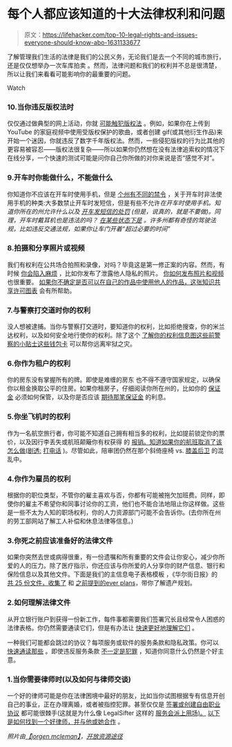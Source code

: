 # 每个人都应该知道的十大法律权利和问题

> 原文：<https://lifehacker.com/top-10-legal-rights-and-issues-everyone-should-know-abo-1631133677>

了解管理我们生活的法律是我们的公民义务，无论我们是去一个不同的城市旅行，还是仅仅想举办一次车库拍卖 。然而，法律问题和我们的权利并不总是很清楚，所以让我们来看看可能影响你的最重要的问题。

Watch

### 10.当你违反版权法时

仅仅通过做典型的网上活动，你就 [可能触犯版权法](https://lifehacker.com/how-youre-breaking-the-law-every-day-and-what-you-can-5888488) 。例如，如果你在上传到 YouTube 的家庭视频中使用受版权保护的歌曲，或者创建 gif(或其他衍生作品)来开始一个迷因，你就违反了数字千年版权法。然而，一些侵犯版权的行为比其他的更容易被容忍——版权法很复杂——所以如果你仍然想在没有法律追索权的情况下在线分享，一个快速的测试可能是问你自己你所做的对你来说是否“感觉不对”。

### 9.开车时你能做什么，不能做什么

你知道你不应该在开车时使用手机，但是 [个州有不同的禁令](https://lifehacker.com/this-map-shows-state-laws-against-cell-phone-use-while-1469665547) ，关于开车时非法使用手机的种类:大多数禁止开车时发短信，但是有些不允许*在开车时使用手机。知道你所在的州允许什么以及 [开车发短信的处罚](http://lifehacker.com/this-map-shows-state-by-state-penalties-for-texting-whi-1453133028) (但是，说真的，就是不要做)。同理，开车时戴耳机也是违法的吗？ [在某些状态下是](http://lifehacker.com/ever-wonder-if-its-actually-legal-to-wear-headphones-wh-30787725) 。许多州都有奇怪的驾驶法规，比如违反交通法规，如果你让车门开着“超过必要的时间”*

### 8.拍摄和分享照片或视频

我们有权利在公共场合拍照和录像，对吗？毕竟这是第一修正案的内容。然而，有时候 [你会陷入麻烦](http://lifehacker.com/know-your-rights-photography-in-public-5912250) ，比如你发布了泄露他人隐私的照片。 [你如何发布照片和视频](http://lifehacker.com/the-best-ways-to-be-sure-youre-legally-using-online-pho-5992419) 也很重要。 [如果你不确定是否可以在自己的作品中使用他人的作品，这张知识共享许可图表](http://lifehacker.com/understand-creative-commons-licensing-with-this-chart-1614149185) 会有所帮助。

### 7.与警察打交道时你的权利

没人想被逮捕。当你与警察打交道时，要知道你的权利，比如拒绝搜查，你的米兰达权利，以及如何安全地行使你的权利。除了这个 [了解你的权利信息图](http://lifehacker.com/this-infographic-shows-you-how-to-answer-police-and-avo-1496295929)[这些前警察的小贴士](http://lifehacker.com/decrease-your-chances-of-being-arrested-with-these-tips-1467462559)[这些钱包卡](http://lifehacker.com/always-know-how-to-deal-with-the-police-by-keeping-thes-5836663) 可以帮你远离牢狱之灾。

### 6.你作为租户的权利

你的房东没有掌握所有的牌。即使是难缠的房东 也不得不遵守国家规定，以确保你以租金换取公平的住房。如果你租房子，仔细阅读你所在州的，比如你的 [保证金](http://twocents.lifehacker.com/how-to-make-sure-you-get-your-security-deposit-back-1604938030) 必须如何保管，以及你是否应该 [期待那笔保证金](http://www.getrichslowly.org/blog/2014/09/03/looking-out-for-your-finances-as-a-renter/) 的利息。

### 5.你坐飞机时的权利

作为一名航空旅行者，你可能不知道自己拥有相当多的权利，比如提前锁定你的票价，以及因行李丢失或航班颠簸你有权获得 的 [报销。知道如果你的航班取消了该怎么做(剧透:](http://lifehacker.com/know-your-rights-as-a-passenger-to-avoid-getting-screwe-5794277) [打电话](http://lifehacker.com/the-first-thing-you-should-do-when-your-flight-gets-can-5953279) )。尽管如此，陪审团仍然在那个斜倚座椅 vs. [膝盖后卫](http://lifehacker.com/knee-defender-stops-airline-seats-from-crushing-your-le-5633071) 的混乱中。

### 4.你作为雇员的权利

根据你的职位类型，不管你的雇主喜欢与否，你都有可能被拖欠加班费。同样，即使你的雇主不希望你和同事讨论你的工资，他们也不能合法地阻止你这样做。这些是一些不太为人知的职场权利，你的人力资源部门可能不会告诉你。(去你所在州的劳工部网站了解工人补偿和休息法律等信息。)

### 3.你死之前应该准备好的法律文件

如果你突然去世或病得很重，有一份遗嘱和所有重要的文件会让你安心，减少你所爱的人的压力。除了医疗指示，你还应该与你所爱的人分享你的财产信息、银行和保险信息以及其他文件。下面是我们的主信息电子表格模板 ，《华尔街日报》的 [共 25 份文件，收集了](http://lifehacker.com/gather-these-twenty-five-documents-you-need-before-you-5883371) 和 [之前提到的](http://lifehacker.com/everplans-walks-you-through-all-the-steps-needed-to-dea-5963947)[ever plans](https://www.everplans.com/)，带你了解遗产规划。

### 2.如何理解法律文件

从开立银行账户到获得一份新工作，每件事都需要我们签署冗长且经常令人困惑的法律表格。你仍然需要通读它们，但是有办法让 [快速更好地理解它们](http://lifehacker.com/how-can-i-quickly-read-and-make-sense-of-befuddling-leg-5960870) 。

一种我们可能都会跳过的协议？每项服务或软件的服务条款和隐私政策。你可以 [快速通读那些](https://lifehacker.com/how-to-quickly-read-a-terms-of-service-5892422) 。即使违反服务条款 [不一定是犯罪](http://lifehacker.com/breaking-a-terms-of-service-isnt-necessarily-a-crime-5901773) ，知道你同意什么仍然是个好主意。

### 1.当你需要律师时(以及如何与律师交谈)

一个好的律师可能是你在法律困境中最好的朋友，比如当你试图根据专有信息开创自己的事业，正在办理离婚，或者被指控犯罪。甚至仅仅是 [签署或创建自由职业协议](https://lifehacker.com/the-six-contract-provisions-freelancers-should-include-1515118904) 都可能很棘手(这就是为什么像 LegalSifter 这样的 [服务会派上用场)。](http://lifehacker.com/legalsifter-demystifies-legal-contracts-1617620407) [以下是如何找到一个好律师，并与他或她合作](http://lifehacker.com/how-to-talk-to-a-lawyer-and-when-you-need-one-1592509960) 。

*照片由*[*【jorgen mcleman】*](http://www.shutterstock.com/pic.mhtml?id=180564089&src=id)*，*[*开放资源途径*](https://www.flickr.com/photos/opensourceway/4371001458/sizes/o/)